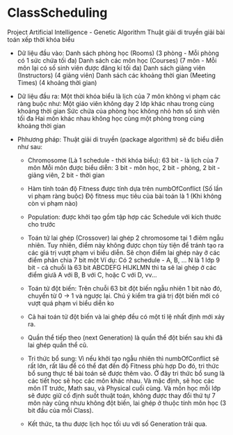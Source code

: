 # ClassScheduling
Project Artificial Intelligence -  Genetic Algorithm
 Thuật giải di truyền giải bài toán xếp thời khóa biểu
 - Dữ liệu đầu vào: Danh sách phòng học  (Rooms) (3 phòng - Mỗi phòng có 1 sức chứa tối đa)
                    Danh sách các môn học (Courses) (7 môn - Mỗi môn lại có số sinh viên được đăng kí tối đa)
                    Danh sách giảng viên (Instructors) (4 giảng viên)
                    Danh sách các khoảng thời gian (Meeting Times) (4 khoảng thời gian)
 - Dữ liệu đầu ra: 
                    Một thời khóa biểu là lịch của 7 môn không vi phạm các ràng buộc như:
                      Một giáo viên không dạy 2 lớp khác nhau trong cùng khoảng thời gian
                      Sức chứa của phòng học không nhỏ hơn số sinh viên tối đa
                      Hai môn khác nhau không học cùng một phòng trong cùng khoảng thời gian
 
 - Phhương pháp: Thuật giải di truyền (package algorithm) sẽ đc biểu diễn như sau:
     + Chromosome (Là 1 schedule - thời khóa biểu): 63 bit - là lịch của 7 môn
                      Mỗi môn được biểu diễn: 3 bit - môn học, 2 bit - phòng, 2 bit - giảng viên, 2 bit - thời gian
     + Hàm tính toán độ Fitness được tính dựa trên numbOfConflict (Số lần vi phạm ràng buộc)
       Độ fitness mục tiêu của bài toán là 1 (Khi không còn vi phạm nào)
     + Population: được khởi tạo gồm tập hợp các Schedule với kích thước cho trước
     + Toán tử lai ghép (Crossover)  lai ghép 2 chromosome tại 1 điêm ngẫu nhiên. Tuy nhiên, điểm này không được chọn
       tùy tiện để tránh tạo ra các giá trị vượt phạm vi biểu diễn.
       Sẽ chọn điểm lai ghép này ở các điểm phân chia 7 bit một
       Ví dụ:  Có 2 schedule - A, B, ... N là 1 lớp 9 bit - cả chuỗi là 63 bit
               ABCDEFG
               HIJKLMN
               thì ta sẽ lai ghép ở các điểm giưã A với B, B với C, hoặc C với D, vv...
     + Toán tử đột biến: Trên chuỗi 63 bit đột biến ngẫu nhiên 1 bit nào đó, chuyển từ 0 -> 1 và ngược lại.
                         Chú ý kiểm tra giá trị đột biến mới có vượt quá phạm vi biểu diễn ko
     + Cả hai toán tử đột biến và lai ghép đều có một tỉ lệ nhất định mới xảy ra.
     
     + Quần thể tiếp theo (next Generation) là quần thể đột biến sau khi đã lai ghép quần thể cũ.
     
     + Tri thức bổ sung: Vì nếu khởi tạo ngẫu nhiên thì numbOfConflict sẽ rất lớn, rất lâu để có thể đạt đến độ Fitness phù hợp
       Do đó, tri thức bổ sung thực tế bài toán sẽ được thêm vào.
       Ở đây tri thức bổ sung là các tiết học sẽ học các môn khác nhau. Và mặc định, sẽ học các môn IT trước, Math sau, và Physical cuối
       cùng. Và môn học mỗi lớp sẽ được giữ cố định suốt thuật toán, không được thay đổi thứ tự 7 môn này cũng nhưu không đột biến, lai
       ghép ở thuộc tính môn học (3 bit đầu của mỗi Class).
     
     + Kết thức, ta thu được lịch học tối ưu với số Generation trải qua.
     
